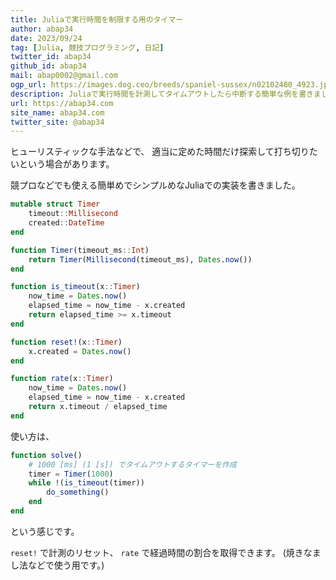```yaml
---
title: Juliaで実行時間を制限する用のタイマー
author: abap34
date: 2023/09/24
tag: [Julia, 競技プログラミング, 日記]
twitter_id: abap34
github_id: abap34
mail: abap0002@gmail.com
ogp_url: https://images.dog.ceo/breeds/spaniel-sussex/n02102480_4923.jpg
description: Juliaで実行時間を計測してタイムアウトしたら中断する簡単な例を書きました。
url: https://abap34.com
site_name: abap34.com
twitter_site: @abap34
---
```


ヒューリスティックな手法などで、 適当に定めた時間だけ探索して打ち切りたいという場合があります。


競プロなどでも使える簡単めでシンプルめなJuliaでの実装を書きました。

```julia
mutable struct Timer
    timeout::Millisecond
    created::DateTime
end

function Timer(timeout_ms::Int)
    return Timer(Millisecond(timeout_ms), Dates.now())
end

function is_timeout(x::Timer)
    now_time = Dates.now()
    elapsed_time = now_time - x.created
    return elapsed_time >= x.timeout
end

function reset!(x::Timer)
    x.created = Dates.now()
end

function rate(x::Timer)
    now_time = Dates.now()
    elapsed_time = now_time - x.created
    return x.timeout / elapsed_time
end
```

使い方は、

```julia
function solve()
    # 1000 [ms] (1 [s]) でタイムアウトするタイマーを作成
    timer = Timer(1000)
    while !(is_timeout(timer))
        do_something()
    end
end
```


という感じです。

`reset!` で計測のリセット、 `rate` で経過時間の割合を取得できます。 (焼きなまし法などで使う用です。)


